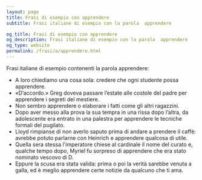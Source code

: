 ```yaml
---
layout: page
title: Frasi di esempio con apprendere 
subtitle: Frasi italiane di esempio con la parola  apprendere

og_title: Frasi di esempio con apprendere 
og_description: Frasi italiane di esempio con la parola  apprendere
og_type: website
permalink: /frasi/a/apprendere.html
---
```


Frasi italiane di esempio contenenti la parola apprendere:


- A loro chiediamo una cosa sola: credere che ogni studente possa apprendere.
- «D’accordo.» Greg doveva passare l’estate alle costole del padre per apprendere i segreti del mestiere.
- Non sembro apprendere o elaborare i fatti come gli altri ragazzini.
- Dopo aver messo alla prova la sua tempra in una rissa dopo l’altra, da adolescente era entrato in una palestra per apprendere le tecniche formali del pugilato.
- Lloyd rimpianse di non averlo saputo prima di andare a prendere il caffè: avrebbe potuto parlarne con Heinrich e apprendere qualcosa di utile.
- Quella sera stessa l'imperatore chiese al cardinale il nome del curato e, qualche tempo dopo, Myriel fu sorpreso di apprendere che era stato nominato vescovo di D.
- Eppure la scusa era stata valida: prima o poi la verità sarebbe venuta a galla, ed è meglio apprendere certe notizie da qualcuno che ti ama.
